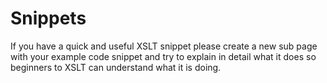 # Snippets

If you have a quick and useful XSLT snippet please create a new sub page with your example code snippet and try to explain in detail what it does so beginners to XSLT can understand what it is doing.